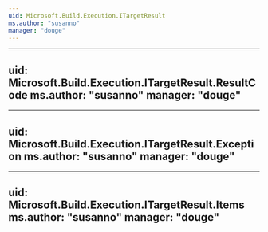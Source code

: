```yaml
---
uid: Microsoft.Build.Execution.ITargetResult
ms.author: "susanno"
manager: "douge"
---
```


---
uid: Microsoft.Build.Execution.ITargetResult.ResultCode
ms.author: "susanno"
manager: "douge"
---

---
uid: Microsoft.Build.Execution.ITargetResult.Exception
ms.author: "susanno"
manager: "douge"
---

---
uid: Microsoft.Build.Execution.ITargetResult.Items
ms.author: "susanno"
manager: "douge"
---
